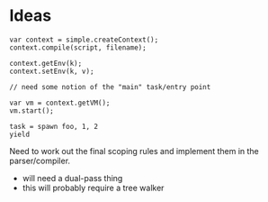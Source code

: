 # Ideas

    var context = simple.createContext();
    context.compile(script, filename);

    context.getEnv(k);
    context.setEnv(k, v);

    // need some notion of the "main" task/entry point

    var vm = context.getVM();
    vm.start();

    task = spawn foo, 1, 2
    yield

Need to work out the final scoping rules and implement them in the parser/compiler.

  * will need a dual-pass thing
  * this will probably require a tree walker
